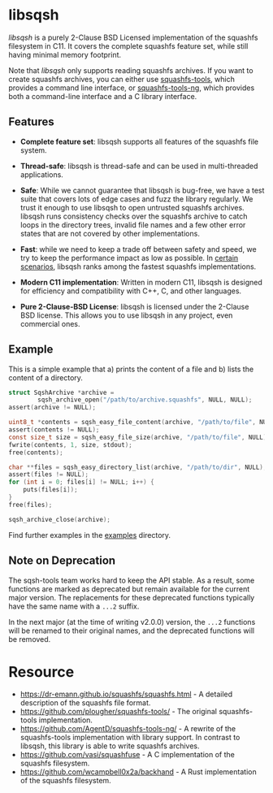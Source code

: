 # libsqsh

*libsqsh* is a purely 2-Clause BSD Licensed implementation of the squashfs
filesystem in C11. It covers the complete squashfs feature set, while still having
minimal memory footprint.

Note that *libsqsh* only supports reading squashfs archives. If you want to create
squashfs archives, you can either use
[squashfs-tools](https://github.com/plougher/squashfs-tools/), which provides a
command line interface, or
[squashfs-tools-ng](https://github.com/AgentD/squashfs-tools-ng/), which provides both
a command-line interface and a C library interface.

## Features

* **Complete feature set**: libsqsh supports all features of the squashfs file
  system.

* **Thread-safe**: libsqsh is thread-safe and can be used in multi-threaded
  applications.

* **Safe**: While we cannot guarantee that libsqsh is bug-free, we have a test
  suite that covers lots of edge cases and fuzz the library regularly. We trust it
  enough to use libsqsh to open untrusted squashfs archives. libsqsh runs consistency 
  checks over the squashfs archive to catch loops in the directory trees, invalid file
  names and a few other error states that are not covered by other implementations.

* **Fast**: while we need to keep a trade off between safety and speed, we try to
  keep the performance impact as low as possible. In
  [certain scenarios](https://chaos.social/@Gottox/112571790117451071), libsqsh
  ranks among the fastest squashfs implementations.

* **Modern C11 implementation**: Written in modern C11, libsqsh is designed for
  efficiency and compatibility with C++, C, and other languages.

* **Pure 2-Clause-BSD License**: libsqsh is licensed under the 2-Clause BSD
  license. This allows you to use libsqsh in any project, even commercial ones.

## Example

This is a simple example that a) prints the content of a file and b) lists the
content of a directory.

```c
struct SqshArchive *archive =
		sqsh_archive_open("/path/to/archive.squashfs", NULL, NULL);
assert(archive != NULL);

uint8_t *contents = sqsh_easy_file_content(archive, "/path/to/file", NULL);
assert(contents != NULL);
const size_t size = sqsh_easy_file_size(archive, "/path/to/file", NULL);
fwrite(contents, 1, size, stdout);
free(contents);

char **files = sqsh_easy_directory_list(archive, "/path/to/dir", NULL);
assert(files != NULL);
for (int i = 0; files[i] != NULL; i++) {
	puts(files[i]);
}
free(files);

sqsh_archive_close(archive);
```

Find further examples in the [examples](../examples) directory.

## Note on Deprecation

The sqsh-tools team works hard to keep the API stable. As a result,
some functions are marked as deprecated but remain available for the
current major version. The replacements for these deprecated functions
typically have the same name with a `...2` suffix.

In the next major (at the time of writing v2.0.0) version, the `...2`
functions will be renamed to their original names, and the deprecated
functions will be removed.

# Resource

* https://dr-emann.github.io/squashfs/squashfs.html - A detailed description of
  the squashfs file format.
* https://github.com/plougher/squashfs-tools/ - The original squashfs-tools
  implementation.
* https://github.com/AgentD/squashfs-tools-ng/ - A rewrite of the squashfs-tools
  implementation with library support. In contrast to libsqsh, this library is
  able to write squashfs archives.
* https://github.com/vasi/squashfuse - A C implementation of the squashfs
  filesystem.
* https://github.com/wcampbell0x2a/backhand - A Rust implementation of the
  squashfs filesystem.

